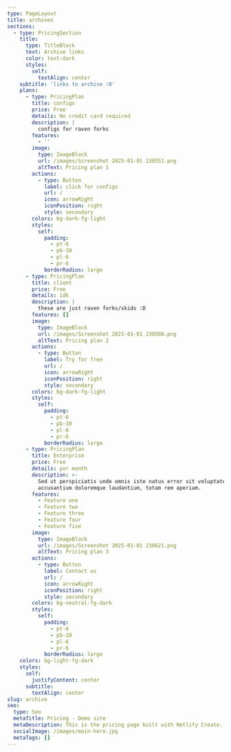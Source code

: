 ```yaml
---
type: PageLayout
title: archives
sections:
  - type: PricingSection
    title:
      type: TitleBlock
      text: Archive links
      color: text-dark
      styles:
        self:
          textAlign: center
    subtitle: 'links to archive :0'
    plans:
      - type: PricingPlan
        title: configs
        price: Free
        details: No credit card required
        description: |
          configs for raven forks
        features:
          - ''
        image:
          type: ImageBlock
          url: /images/Screenshot 2025-01-01 230551.png
          altText: Pricing plan 1
        actions:
          - type: Button
            label: click for configs
            url: /
            icon: arrowRight
            iconPosition: right
            style: secondary
        colors: bg-dark-fg-light
        styles:
          self:
            padding:
              - pt-6
              - pb-10
              - pl-6
              - pr-6
            borderRadius: large
      - type: PricingPlan
        title: client
        price: Free
        details: idk
        description: |
          these are just raven forks/skids :D
        features: []
        image:
          type: ImageBlock
          url: /images/Screenshot 2025-01-01 230508.png
          altText: Pricing plan 2
        actions:
          - type: Button
            label: Try for free
            url: /
            icon: arrowRight
            iconPosition: right
            style: secondary
        colors: bg-dark-fg-light
        styles:
          self:
            padding:
              - pt-6
              - pb-10
              - pl-6
              - pr-6
            borderRadius: large
      - type: PricingPlan
        title: Enterprise
        price: Free
        details: per month
        description: >-
          Sed ut perspiciatis unde omnis iste natus error sit voluptatem
          accusantium doloremque laudantium, totam rem aperiam.
        features:
          - Feature one
          - Feature two
          - Feature three
          - Feature four
          - Feature five
        image:
          type: ImageBlock
          url: /images/Screenshot 2025-01-01 230621.png
          altText: Pricing plan 3
        actions:
          - type: Button
            label: Contact us
            url: /
            icon: arrowRight
            iconPosition: right
            style: secondary
        colors: bg-neutral-fg-dark
        styles:
          self:
            padding:
              - pt-6
              - pb-10
              - pl-6
              - pr-6
            borderRadius: large
    colors: bg-light-fg-dark
    styles:
      self:
        justifyContent: center
      subtitle:
        textAlign: center
slug: archive
seo:
  type: Seo
  metaTitle: Pricing - Demo site
  metaDescription: This is the pricing page built with Netlify Create.
  socialImage: /images/main-hero.jpg
  metaTags: []
---
```

